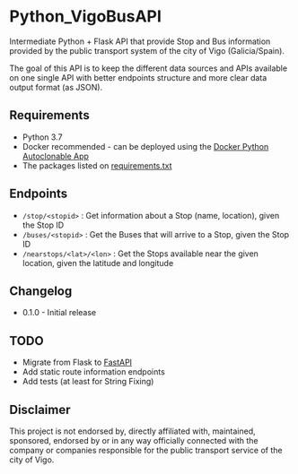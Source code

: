 # Python_VigoBusAPI

Intermediate Python + Flask API that provide Stop and Bus information provided by the public transport system of the city of Vigo (Galicia/Spain).

The goal of this API is to keep the different data sources and APIs available on one single API with better endpoints structure and more clear data output format (as JSON).

## Requirements

- Python 3.7
- Docker recommended - can be deployed using the [Docker Python Autoclonable App](https://github.com/David-Lor/Docker-Python-Autoclonable-App)
- The packages listed on [requirements.txt](requirements.txt)

## Endpoints

- `/stop/<stopid>` : Get information about a Stop (name, location), given the Stop ID
- `/buses/<stopid>` : Get the Buses that will arrive to a Stop, given the Stop ID
- `/nearstops/<lat>/<lon>` : Get the Stops available near the given location, given the latitude and longitude

## Changelog

- 0.1.0 - Initial release

## TODO

- Migrate from Flask to [FastAPI](https://github.com/tiangolo/fastapi)
- Add static route information endpoints
- Add tests (at least for String Fixing)

## Disclaimer

This project is not endorsed by, directly affiliated with, maintained, sponsored, endorsed by or in any way officially connected with the company or companies responsible for the public transport service of the city of Vigo.
